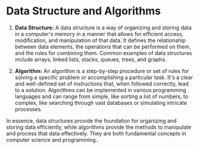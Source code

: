 # Data Structure and Algorithms

1. **Data Structure:**
   A data structure is a way of organizing and storing data in a computer's memory in a manner that allows for efficient access, modification, and manipulation of that data. It defines the relationship between data elements, the operations that can be performed on them, and the rules for combining them. Common examples of data structures include arrays, linked lists, stacks, queues, trees, and graphs.

2. **Algorithm:**
   An algorithm is a step-by-step procedure or set of rules for solving a specific problem or accomplishing a particular task. It's a clear and well-defined set of instructions that, when followed correctly, lead to a solution. Algorithms can be implemented in various programming languages and can range from simple, like sorting a list of numbers, to complex, like searching through vast databases or simulating intricate processes.

In essence, data structures provide the foundation for organizing and storing data efficiently, while algorithms provide the methods to manipulate and process that data effectively. They are both fundamental concepts in computer science and programming..

